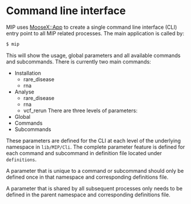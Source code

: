 # Command line interface

MIP uses [MooseX::App](https://metacpan.org/pod/MooseX::App) to create a single command line interface (CLI) entry point to all MIP related processes. The main application is called by:

```Bash
$ mip
```

This will show the usage, global parameters and all available commands and subcommands.
There is currently two main commands:
- Installation
  - rare_disease
  - rna
- Analyse
  - rare_disease
  - rna
  - vcf_rerun
There are three levels of parameters:
- Global
- Commands
- Subcommands

These parameters are defined for the CLI at each level of the underlying namespace in `lib/MIP/Cli`. The complete parameter feature is defined for each command and subcommand in definition file located under `definitions`.

A parameter that is unique to a command or subcommand should only be defined once in that namespace and corresponding definitions file.

A parameter that is shared by all subsequent processes only needs to be defined in the parent namespace and corresponding definitions file.
